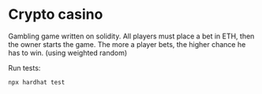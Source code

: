 # Crypto casino

Gambling game written on solidity. All players must place a bet in ETH, then the owner starts the game. The more a player bets, the higher chance he has to win. (using weighted random)

Run tests:

```shell
npx hardhat test
```

